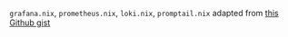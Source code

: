 `grafana.nix`, `prometheus.nix`, `loki.nix`, `promptail.nix` adapted from [this Github gist](https://gist.github.com/rickhull/895b0cb38fdd537c1078a858cf15d63e)


